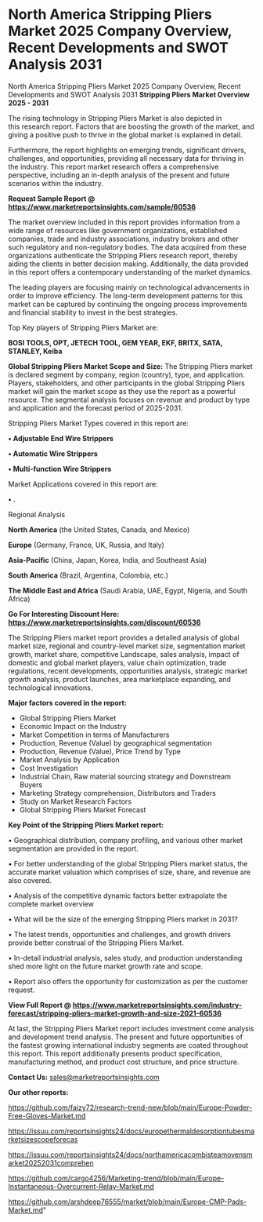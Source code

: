# North America Stripping Pliers Market 2025 Company Overview, Recent Developments and SWOT Analysis 2031
North America Stripping Pliers Market 2025 Company Overview, Recent Developments and SWOT Analysis 2031
<Strong> Stripping Pliers Market Overview 2025 - 2031</strong>

The rising technology in Stripping Pliers Market is also depicted in this research report. Factors that are boosting the growth of the market, and giving a positive push to thrive in the global market is explained in detail.

Furthermore, the report highlights on emerging trends, significant drivers, challenges, and opportunities, providing all necessary data for thriving in the industry. This report market research offers a comprehensive perspective, including an in-depth analysis of the present and future scenarios within the industry.

<strong>Request Sample Report @ <a href=https://www.marketreportsinsights.com/sample/60536>https://www.marketreportsinsights.com/sample/60536</a></strong>

The market overview included in this report provides information from a wide range of resources like government organizations, established companies, trade and industry associations, industry brokers and other such regulatory and non-regulatory bodies. The data acquired from these organizations authenticate the Stripping Pliers research report, thereby aiding the clients in better decision making. Additionally, the data provided in this report offers a contemporary understanding of the market dynamics.

The leading players are focusing mainly on technological advancements in order to improve efficiency. The long-term development patterns for this market can be captured by continuing the ongoing process improvements and financial stability to invest in the best strategies.

Top Key players of Stripping Pliers Market are:

<strong>BOSI TOOLS, OPT, JETECH TOOL, GEM YEAR, EKF, BRITX, SATA, STANLEY, Keiba</strong>

<strong><b>Global Stripping Pliers Market Scope and Size:</b></strong>
The Stripping Pliers market is declared segment by company, region (country), type, and application. Players, stakeholders, and other participants in the global Stripping Pliers market will gain the market scope as they use the report as a powerful resource. The segmental analysis focuses on revenue and product by type and application and the forecast period of 2025-2031.

Stripping Pliers Market Types covered in this report are:

<strong>• Adjustable End Wire Strippers

• Automatic Wire Strippers

• Multi-function Wire Strippers</strong>

Market Applications covered in this report are:

<strong>• .</strong> 

Regional Analysis

<strong>North America</strong> (the United States, Canada, and Mexico)

<strong>Europe</strong> (Germany, France, UK, Russia, and Italy)

<strong>Asia-Pacific</strong> (China, Japan, Korea, India, and Southeast Asia)

<strong>South America</strong> (Brazil, Argentina, Colombia, etc.)

<strong>The Middle East and Africa</strong> (Saudi Arabia, UAE, Egypt, Nigeria, and South Africa)

<strong>Go For Interesting Discount Here: <a href=https://www.marketreportsinsights.com/discount/60536>https://www.marketreportsinsights.com/discount/60536</a></strong>

The Stripping Pliers market report provides a detailed analysis of global market size, regional and country-level market size, segmentation market growth, market share, competitive Landscape, sales analysis, impact of domestic and global market players, value chain optimization, trade regulations, recent developments, opportunities analysis, strategic market growth analysis, product launches, area marketplace expanding, and technological innovations.

<strong><b>Major factors covered in the report:</b></strong>
<ul>
  <li>Global Stripping Pliers Market </li>
  <li>Economic Impact on the Industry</li>
  <li>Market Competition in terms of Manufacturers</li>
  <li>Production, Revenue (Value) by geographical segmentation</li>
  <li>Production, Revenue (Value), Price Trend by Type</li>
  <li>Market Analysis by Application</li>
  <li>Cost Investigation</li>
  <li>Industrial Chain, Raw material sourcing strategy and Downstream Buyers</li>
  <li>Marketing Strategy comprehension, Distributors and Traders</li>
  <li>Study on Market Research Factors</li>
  <li>Global Stripping Pliers Market Forecast</li>
</ul>

<strong><b>Key Point of the Stripping Pliers Market report:</b></strong>

• Geographical distribution, company profiling, and various other market segmentation are provided in the report.

• For better understanding of the global Stripping Pliers market status, the accurate market valuation which comprises of size, share, and revenue are also covered.

• Analysis of the competitive dynamic factors better extrapolate the complete market overview

• What will be the size of the emerging Stripping Pliers market in 2031?

• The latest trends, opportunities and challenges, and growth drivers provide better construal of the Stripping Pliers Market.

• In-detail industrial analysis, sales study, and production understanding shed more light on the future market growth rate and scope.

• Report also offers the opportunity for customization as per the customer request.

<strong><b>View Full Report @ <a href=https://www.marketreportsinsights.com/industry-forecast/stripping-pliers-market-growth-and-size-2021-60536>https://www.marketreportsinsights.com/industry-forecast/stripping-pliers-market-growth-and-size-2021-60536</a></b></strong>


At last, the Stripping Pliers Market report includes investment come analysis and development trend analysis. The present and future opportunities of the fastest growing international industry segments are coated throughout this report. This report additionally presents product specification, manufacturing method, and product cost structure, and price structure.

<strong>Contact Us:</strong>
sales@marketreportsinsights.com

<strong>Our other reports:</strong>

<a href=https://github.com/faizy72/research-trend-new/blob/main/Europe-Powder-Free-Gloves-Market.md>https://github.com/faizy72/research-trend-new/blob/main/Europe-Powder-Free-Gloves-Market.md</a>

<a href=https://issuu.com/reportsinsights24/docs/europethermaldesorptiontubesmarketsizescopeforecas>https://issuu.com/reportsinsights24/docs/europethermaldesorptiontubesmarketsizescopeforecas</a>

<a href=https://issuu.com/reportsinsights24/docs/northamericacombisteamovensmarket20252031comprehen>https://issuu.com/reportsinsights24/docs/northamericacombisteamovensmarket20252031comprehen</a>

<a href=https://github.com/cargo4256/Marketing-trend/blob/main/Europe-Instantaneous-Overcurrent-Relay-Market.md>https://github.com/cargo4256/Marketing-trend/blob/main/Europe-Instantaneous-Overcurrent-Relay-Market.md</a>

<a href=https://github.com/arshdeep76555/market/blob/main/Europe-CMP-Pads-Market.md>https://github.com/arshdeep76555/market/blob/main/Europe-CMP-Pads-Market.md</a>"
